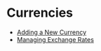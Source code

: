# Currencies

* [Adding a New Currency](./adding-a-new-currency/README.md)
* [Managing Exchange Rates](./managing-exchange-rates/README.md)
